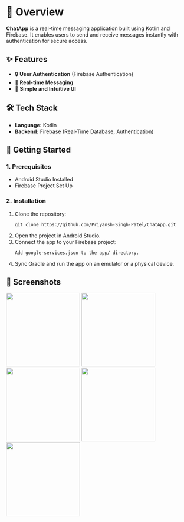 <!DOCTYPE html>
<html lang="en">
<head>
    <meta charset="UTF-8">
    <meta name="viewport" content="width=device-width, initial-scale=1.0">
</head>
<body>
    <h1>📌 Overview</h1>
    <p><strong>ChatApp</strong> is a real-time messaging application built using Kotlin and Firebase. It enables users to send and receive messages instantly with authentication for secure access.</p>

  <h2>✨ Features</h2>
    <ul>
        <li>🔒 <strong>User Authentication</strong> (Firebase Authentication)</li>
        <li>💬 <strong>Real-time Messaging</strong></li>
        <li>📱 <strong>Simple and Intuitive UI</strong></li>
    </ul>

  <h2>🛠️ Tech Stack</h2>
    <ul>
        <li><strong>Language:</strong> Kotlin</li>
        <li><strong>Backend:</strong> Firebase (Real-Time Database, Authentication)</li>
    </ul>

  <h2>🚀 Getting Started</h2>
    <h3>1. Prerequisites</h3>
    <ul>
        <li>Android Studio Installed</li>
        <li>Firebase Project Set Up</li>
    </ul>

  <h3>2. Installation</h3>
    <ol>
        <li>Clone the repository:</li>
        <pre><code>git clone https://github.com/Priyansh-Singh-Patel/ChatApp.git</code></pre>
        <li>Open the project in Android Studio.</li>
        <li>Connect the app to your Firebase project:</li>
        <pre><code>Add google-services.json to the app/ directory.</code></pre>
        <li>Sync Gradle and run the app on an emulator or a physical device.</li>
    </ol>

  <h2>📸 Screenshots</h2>
    <div class="screenshots">
        <img src="https://github.com/user-attachments/assets/0c37cba0-60e5-4d80-bfd3-f49b8656d899" width="200">
        <img src="https://github.com/user-attachments/assets/dfde6fd2-a417-4c86-adc7-9a53fb8014bb" width="200">
        <img src="https://github.com/user-attachments/assets/6c1ff9d3-e750-4582-b841-5d4f4e190aba" width="200">
        <img src="https://github.com/user-attachments/assets/e8c043bd-4cc6-4512-b5d9-c46c27fa7f95" width="200">
        <img src="https://github.com/user-attachments/assets/8c0d8485-4fc1-446e-951f-2e1b55f40738" width="200">
    </div>
</body>
</html>
